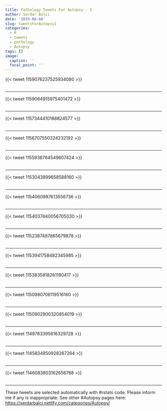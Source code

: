 ```yaml
---
title: Pathology Tweets For Autopsy - 1
author: Serdar Balci
date: '2019-08-08'
slug: tweetsForAutopsy1
categories:
  - R
  - tweets
  - pathology
  - Autopsy
tags: []
image:
  caption: ''
  focal_point: ''
---
```



{{< tweet 1159076237525934080 >}}
<br>
<br>
<hr>
{{< tweet 1159064915975401472 >}}
<br>
<br>
<hr>
{{< tweet 1157344410188824577 >}}
<br>
<br>
<hr>
{{< tweet 1156707550324232192 >}}
<br>
<br>
<hr>
{{< tweet 1155938764549607424 >}}
<br>
<br>
<hr>
{{< tweet 1153043899658588160 >}}
<br>
<br>
<hr>
{{< tweet 1154060987613556736 >}}
<br>
<br>
<hr>
{{< tweet 1154037440056705030 >}}
<br>
<br>
<hr>
{{< tweet 1152387487865679878 >}}
<br>
<br>
<hr>
{{< tweet 1153941758482345985 >}}
<br>
<br>
<hr>
{{< tweet 1153835818261180417 >}}
<br>
<br>
<hr>
{{< tweet 1150980706119516160 >}}
<br>
<br>
<hr>
{{< tweet 1150902900320854019 >}}
<br>
<br>
<hr>
{{< tweet 1148783395616329728 >}}
<br>
<br>
<hr>
{{< tweet 1145834850928267264 >}}
<br>
<br>
<hr>
{{< tweet 1146083803162656768 >}}
<br>
<br>
<hr>


These tweets are selected automatically with #rstats code. Please inform me if any is inappropriate.
See other #Autopsy pages here: https://serdarbalci.netlify.com/categories/Autopsy/
